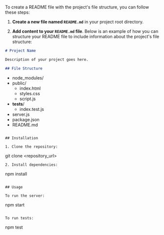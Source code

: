 To create a README file with the project's file structure, you can follow these steps:

1. **Create a new file named `README.md`** in your project root directory.

2. **Add content to your `README.md` file**. Below is an example of how you can structure your README file to include information about the project's file structure:

```markdown
# Project Name

Description of your project goes here.

## File Structure

```
- node_modules/
- public/
  - index.html
  - styles.css
  - script.js
- __tests__/
  - index.test.js
- server.js
- package.json
- README.md
```

## Installation

1. Clone the repository:
   ```
   git clone <repository_url>
   ```
2. Install dependencies:
   ```
   npm install
   ```

## Usage

To run the server:
```
npm start
```

To run tests:
```
npm test
```


